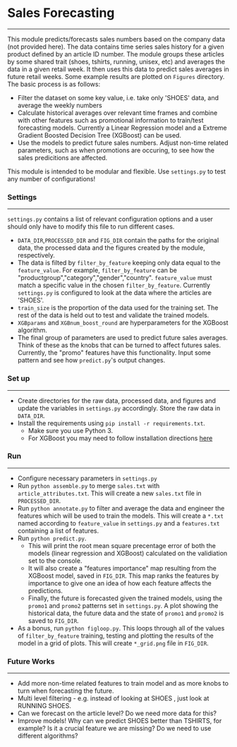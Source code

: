# Sales Forecasting
------------------------------
This module predicts/forecasts sales numbers based on the company data (not provided here). The data contains time series sales history for a given product defined by an article ID number. The module groups these articles by some shared trait (shoes, tshirts, running, unisex, etc) and averages the data in a given retail week. It then uses this data to predict sales averages in future retail weeks. Some example results are plotted on `Figures` directory. The basic process is as follows:
  - Filter the dataset on some key value, i.e. take only 'SHOES' data, and average the weekly numbers
  - Calculate historical averages over relevant time frames and combine with other features such as promotional information to train/test forecasting models. Currently a Linear Regression model and a Extreme Gradient Boosted Decision Tree (XGBoost) can be used.
  - Use the models to predict future sales numbers. Adjust non-time related parameters, such as when promotions are occuring, to see how the sales predicitions are affected.
 
This module is intended to be modular and flexible.  Use `settings.py` to test any number of configurations!

### Settings
---
`settings.py` contains a list of relevant configuration options and a user should only have to modify this file to run different cases.

  - `DATA_DIR`,`PROCESSED_DIR` and `FIG_DIR` contain the paths for the original data, the processed data and the figures created by the module, respectively.
  - The data is filted by `filter_by_feature` keeping only data equal to the `feature_value`. For example, `filter_by_feature` can be "productgroup","category","gender","country". `feature_value` must match a specific value in the chosen `filter_by_feature`. Currently `settings.py` is configured to look at the data where the articles are 'SHOES'. 
  - `train_size` is the proportion of the data used for the training set. The rest of the data is held out to test and validate the trained models.
  - `XGBparams` and `XGBnum_boost_round` are hyperparameters for the XGBoost algorithm.
  - The final group of parameters are used to predict future sales averages. Think of these as the knobs that can be turned to affect futures sales. Currently, the "promo" features have this functionality.  Input some pattern and see how `predict.py`'s output changes.

### Set up
----
* Create directories for the raw data, processed data, and figures and update the variables in `settings.py` accordingly.  Store the raw data in `DATA_DIR`.
* Install the requirements using `pip install -r requirements.txt`.
    * Make sure you use Python 3.
    * For XGBoost you may need to follow installation directions [here](https://github.com/dmlc/xgboost/tree/master/python-package)
### Run
---
* Configure necessary parameters in `settings.py`
* Run `python assemble.py` to merge `sales.txt` with `article_attributes.txt`. This will create a new `sales.txt` file in `PROCESSED_DIR`.
* Run `python annotate.py` to filter and average the data and engineer the features which will be used to train the models. This will create a `*.txt` named according to `feature_value` in `settings.py` and a `features.txt` containing a list of features.
* Run `python predict.py`.  
    * This will print the root mean square precentage error of both the models (linear regression and XGBoost) calculated on the validiation set to the console. 
    * It will also create a "features importance" map resulting from the XGBoost model, saved in `FIG_DIR`.  This map ranks the features by importance to give one an idea of how each feature affects the predictions.  
    * Finally, the future is forecasted given the trained models, using the `promo1` and `promo2` patterns set in `settings.py`. A plot showing the historical data, the future data and the state of `promo1` and `promo2` is saved to `FIG_DIR`.
* As a bonus, run `python figloop.py`. This loops through all of the values of `filter_by_feature` training, testing and plotting the results of the model in a grid of plots. This will create `*_grid.png` file in `FIG_DIR`. 
### Future Works
---
* Add more non-time related features to train model and as more knobs to turn when forecasting the future.
* Multi level filtering - e.g. instead of looking at SHOES , just look at RUNNING SHOES.
* Can we forecast on the article level? Do we need more data for this?
* Improve models! Why can we predict SHOES better than TSHIRTS, for example? Is it a crucial feature we are missing? Do we need to use different algorithms? 






